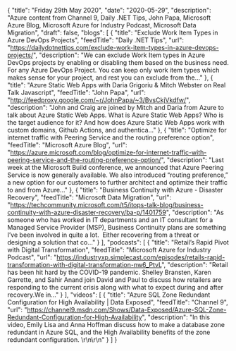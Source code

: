 {
  "title": "Friday 29th May 2020",
  "date": "2020-05-29",
  "description": "Azure content from Channel 9, Daily .NET Tips, John Papa, Microsoft Azure Blog, Microsoft Azure for Industry Podcast, Microsoft Data Migration",
  "draft": false,
  "blogs": [
    {
      "title": "Exclude Work Item Types in Azure DevOps Projects",
      "feedTitle": "Daily .NET Tips",
      "url": "https://dailydotnettips.com/exclude-work-item-types-in-azure-devops-projects/",
      "description": "We can exclude Work Item types in Azure DevOps projects by enabling or disabling them based on the business need. For any Azure DevOps Project. You can keep only work item types which makes sense for your project, and rest you can exclude from the..."
    },
    {
      "title": "Azure Static Web Apps with Daria Grigoriu & Mitch Webster on Real Talk Javascript",
      "feedTitle": "John Papa",
      "url": "http://feedproxy.google.com/~r/JohnPapa/~3/BvsCkjVkdfw/",
      "description": "John and Craig are joined by Mitch and Daria from Azure to talk about Azure Static Web Apps. What is Azure Static Web Apps? Who is the target audience for it? And how does Azure Static Web Apps work with custom domains, Github Actions, and authentica..."
    },
    {
      "title": "Optimize for internet traffic with Peering Service and the routing preference option",
      "feedTitle": "Microsoft Azure Blog",
      "url": "https://azure.microsoft.com/blog/optimize-for-internet-traffic-with-peering-service-and-the-routing-preference-option/",
      "description": "Last week at the Microsoft Build conference, we announced that Azure Peering Service is now generally available. We also introduced “routing preference,” a new option for our customers to further architect and optimize their traffic to and from Azure..."
    },
    {
      "title": "Business Continuity with Azure - Disaster Recovery",
      "feedTitle": "Microsoft Data Migration",
      "url": "https://techcommunity.microsoft.com/t5/itops-talk-blog/business-continuity-with-azure-disaster-recovery/ba-p/1401759",
      "description": "As someone who has worked in IT departments and an IT consultant for a Managed Service Provider (MSP), Business Continuity plans are something I’ve been involved in quite a lot.  Either recovering from a threat or designing a solution that co..."
    }
  ],
  "podcasts": [
    {
      "title": "Retail’s Rapid Pivot with Digital Transformation",
      "feedTitle": "Microsoft Azure for Industry Podcast",
      "url": "https://industryxp.simplecast.com/episodes/retails-rapid-transformation-with-digital-transformation-nw6_PtvL",
      "description": "Retail has been hit hard by the COVID-19 pandemic. Shelley Bransten, Karen Garrette, and Sahir Anand join David and Paul to discuss how retailers are responding to the current crisis along with what to expect during and after recovery.We in..."
    }
  ],
  "videos": [
    {
      "title": "Azure SQL Zone Redundant Configuration for High Availability | Data Exposed",
      "feedTitle": "Channel 9",
      "url": "https://channel9.msdn.com/Shows/Data-Exposed/Azure-SQL-Zone-Redundant-Configuration-for-High-Availability",
      "description": "In this video, Emily Lisa and Anna Hoffman discuss how to make a database zone redundant in Azure SQL, and the High Availability benefits of the zone redundant configuration. \r\n\r\n"
    }
  ]
}